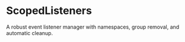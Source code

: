 # ScopedListeners
A robust event listener manager with namespaces, group removal, and automatic cleanup.
